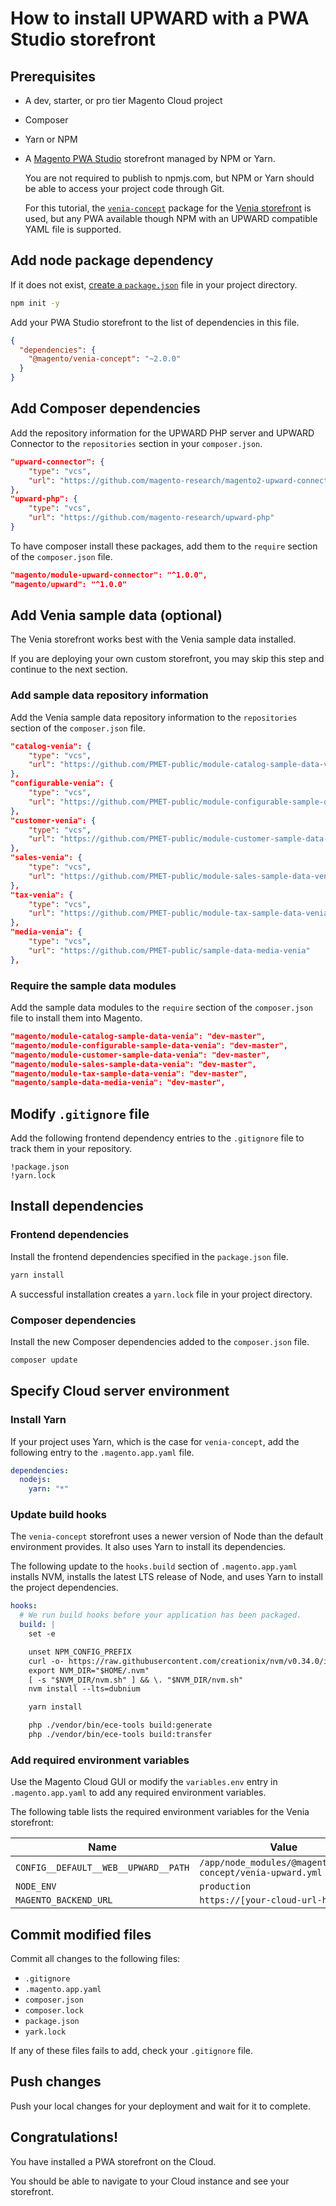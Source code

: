 # How to install UPWARD with a PWA Studio storefront

## Prerequisites

- A dev, starter, or pro tier Magento Cloud project
- Composer
- Yarn or NPM
- A [Magento PWA Studio][] storefront managed by NPM or Yarn.

  You are not required to publish to npmjs.com, but
  NPM or Yarn should be able to access your project code through Git.

  For this tutorial, the [`venia-concept`][] package for the [Venia storefront][] is used, but any PWA available though NPM with an UPWARD compatible YAML file is supported.

## Add node package dependency

If it does not exist, [create a `package.json`][] file in your project directory.

```sh
npm init -y
```

Add your PWA Studio storefront to the list of dependencies in this file.

```json
{
  "dependencies": {
    "@magento/venia-concept": "~2.0.0"
  }
}
```

## Add Composer dependencies

Add the repository information for the UPWARD PHP server and UPWARD Connector to the `repositories` section in your `composer.json`.

```json
"upward-connector": {
    "type": "vcs",
    "url": "https://github.com/magento-research/magento2-upward-connector"
},
"upward-php": {
    "type": "vcs",
    "url": "https://github.com/magento-research/upward-php"
}
```

To have composer install these packages, add them to the `require` section of the `composer.json` file.

```json
"magento/module-upward-connector": "^1.0.0",
"magento/upward": "^1.0.0"
```

<!--
* TODO: change `dev-test-cloud-integration` to `dev-master` when it is merged
* TODO: Remove instructions for adding repository locations after they have been published on Packagist.org and/or packages.magento.com
* TODO: After the packages are published, remove any mention of specifying a version for `magento/upward` as it will be included with `magento/module-upward-connector`
* TODO: After publishing, make sure the version of `magento/module-upward-connector` matches the actual version i.e. `^2.3` or `*`
-->

## Add Venia sample data (optional)

The Venia storefront works best with the Venia sample data installed.

If you are deploying your own custom storefront, you may skip this step and continue to the next section.

### Add sample data repository information

Add the Venia sample data repository information to the `repositories` section of the `composer.json` file.

```json
"catalog-venia": {
    "type": "vcs",
    "url": "https://github.com/PMET-public/module-catalog-sample-data-venia"
},
"configurable-venia": {
    "type": "vcs",
    "url": "https://github.com/PMET-public/module-configurable-sample-data-venia"
},
"customer-venia": {
    "type": "vcs",
    "url": "https://github.com/PMET-public/module-customer-sample-data-venia"
},
"sales-venia": {
    "type": "vcs",
    "url": "https://github.com/PMET-public/module-sales-sample-data-venia"
},
"tax-venia": {
    "type": "vcs",
    "url": "https://github.com/PMET-public/module-tax-sample-data-venia"
},
"media-venia": {
    "type": "vcs",
    "url": "https://github.com/PMET-public/sample-data-media-venia"
},
```

### Require the sample data modules

Add the sample data modules to the `require` section of the `composer.json` file to install them into Magento.

```json
"magento/module-catalog-sample-data-venia": "dev-master",
"magento/module-configurable-sample-data-venia": "dev-master",
"magento/module-customer-sample-data-venia": "dev-master",
"magento/module-sales-sample-data-venia": "dev-master",
"magento/module-tax-sample-data-venia": "dev-master",
"magento/sample-data-media-venia": "dev-master",
```

## Modify `.gitignore` file

Add the following frontend dependency entries to the `.gitignore` file to track them in your repository.

```text
!package.json
!yarn.lock
```

## Install dependencies

### Frontend dependencies

Install the frontend dependencies specified in the `package.json` file.

```sh
yarn install
```

A successful installation creates a `yarn.lock` file in your project directory.

### Composer dependencies

Install the new Composer dependencies added to the `composer.json` file.

```sh
composer update
```

## Specify Cloud server environment

### Install Yarn

If your project uses Yarn, which is the case for `venia-concept`, add the following entry to the `.magento.app.yaml` file.

```yaml
dependencies:
  nodejs:
    yarn: "*"
```

### Update build hooks

The `venia-concept` storefront uses a newer version of Node than the default environment provides.
It also uses Yarn to install its dependencies.

The following update to the `hooks.build` section of `.magento.app.yaml` installs NVM, installs the latest LTS release of Node, and uses Yarn to install the project dependencies.

```yaml
hooks:
  # We run build hooks before your application has been packaged.
  build: |
    set -e

    unset NPM_CONFIG_PREFIX
    curl -o- https://raw.githubusercontent.com/creationix/nvm/v0.34.0/install.sh | dash
    export NVM_DIR="$HOME/.nvm"
    [ -s "$NVM_DIR/nvm.sh" ] && \. "$NVM_DIR/nvm.sh"
    nvm install --lts=dubnium

    yarn install

    php ./vendor/bin/ece-tools build:generate
    php ./vendor/bin/ece-tools build:transfer
```

### Add required environment variables

Use the Magento Cloud GUI or modify the `variables.env` entry in `.magento.app.yaml` to add any required environment variables.

The following table lists the required environment variables for the Venia storefront:

| Name                                                    | Value                                                       |
| ------------------------------------------------------- | ----------------------------------------------------------- |
| `CONFIG__DEFAULT__WEB__UPWARD__PATH` | `/app/node_modules/@magento/venia-concept/venia-upward.yml` |
| `NODE_ENV`                                              | `production`                                                |
| `MAGENTO_BACKEND_URL` | `https://[your-cloud-url-here]` |

<!-- TODO: Update MAGENTO_BACKEND_URL entry when a future release makes it dynamically determined -->

## Commit modified files

Commit all changes to the following files:

- `.gitignore`
- `.magento.app.yaml`
- `composer.json`
- `composer.lock`
- `package.json`
- `yark.lock`

If any of these files fails to add, check your `.gitignore` file.

## Push changes

Push your local changes for your deployment and wait for it to complete.

## Congratulations!

You have installed a PWA storefront on the Cloud.

You should be able to navigate to your Cloud instance and see your storefront.

[magento pwa studio]: http://pwastudio.io
[`venia-concept`]: https://www.npmjs.com/package/@magento/venia-concept
[venia storefront]: https://magento-research.github.io/pwa-studio/venia-pwa-concept/
[create a `package.json`]: https://docs.npmjs.com/cli/init
